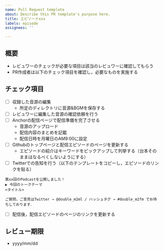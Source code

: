 ```yaml
---
name: Pull Request template
about: Describe this PR template's purpose here.
title: エピソードxxx
labels: episode
assignees: ''

---
```


## 概要
- レビュワーのチェックが必要な項目は該当のレビュワーに確認してもらう
- PR作成者は以下のチェック項目を確認し，必要なものを実施する

## チェック項目
- [ ] 収録した音源の編集
    - 所定のディレクトリに音源&BGMを保存する
- [ ] レビュワーに編集した音源の確認依頼を行う
- [ ] Anchorの配信ページで配信準備を完了させる
    - 音源のアップロード
    - 配信内容のまとめを記載
    - 配信日時を月曜日のAM9:00に設定
- [ ] Githubのトップページと配信エピソードのページを更新する
    - エピソードの紹介はキーワードをピックアップして列挙する（台本そのままはなるべくしないようにする）
- [ ] Twitterでの告知を行う（以下のテンプレートをコピーし，エピソードのリンクを貼る）
```
第xx回のPodcastを公開しました！
▶︎ 今回のトークテーマ
<タイトル>

ご質問，ご意見はTwitter → @double_m2ml / ハッシュタグ → #double_m2fm でお待ちしております．
```
- [ ] 配信後，配信エピソードのページのリンクを更新する

## レビュー期限
- yyyy/mm/dd
